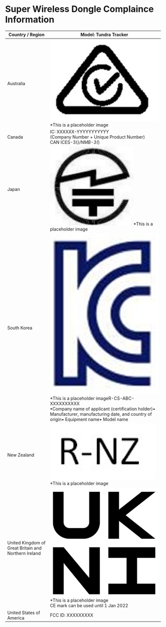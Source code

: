 # Super Wireless Dongle Complaince Information


| **Country / Region**                                 | **Model: Tundra Tracker**                                    |
| ---------------------------------------------------- | ------------------------------------------------------------ |
| Australia                                            | ![img](images/dongle_compliance.assets/05WE_ecZa7u06LJtiWExWs_j3LtPF4_C7Ye5n2IQDlBsDr_JG-5gWApqbLMdXcfEQtwQ1hxxoUZFGumxzNcLXjxxWtj4OlAzj_eaLbjoRIYD6vd0MPhwvjzk7WpUWALDzeOaDcwj=s0.png)*This is a placeholder image |
| Canada                                               | IC: XXXXXX-YYYYYYYYYYY<br/>(Company Number + Unique Product Number)<br/>CAN ICES-3(*)/NMB-3(*) |
| Japan                                                | ![img](images/dongle_compliance.assets/s8UEjpe9w2rW-x7Khuh8dHzNtDleXhr1u0wUcsDf2dhBIlCwE5w8UqlVYw0bkChJlggGQr5q41mhWWXX1K3-TzjQ1WYupUY4g4wxw9cNYZNYst2AFU0sqzZ7tRK0CgSPX2aPvFS6=s0.png)*This is a placeholder image |
| South Korea                                          | ![img](images/dongle_compliance.assets/sJAOeDBbtMZcMYgzHCSiryQn0o52RuQdNPT5Gcp5yQjLUCNox_NH6J7pI59qo4rHPZqYT9M8kJliUA63RA3YJWJNG1_sis_7y0NUmK6QJTePYZPHK_rqBtYf6-oBifax0Zck2H4C=s0.png)*This is a placeholder imageR-CS-ABC-XXXXXXXXXX<br/>•Company name of applicant (certification holder)• Manufacturer, manufacturing date, and country of origin• Equipment name• Model name |
| New Zealand                                          | ![img](images/dongle_compliance.assets/IH0s_kvFg_ADlXxQs-OhUI-eE8O6mr0QPeK9leUlkTAmMhFBNeMy7m2RAkN3lQO3gf5-Gfk4wLZrIP2vniXC4gNmvQ_J2Ch009TZkmAlfGpEllLZ8SL5a-_yEokmNGJVYEsKwy6K=s0.png)*This is a placeholder image |
| United Kingdom of Great Britain and Northern Ireland | ![img](images/dongle_compliance.assets/sR1Sn7s5V7fMiWuBmTAS_ANYqyF47T6k3Y2oXkn26aCGXBbbaIYB_awaxWqmF9sEjLDyyulfnM7RpidSGvsdY7ToGozvhA4YeXokwYHgHun1rGHPfCCOiZ-CSBFqPw4CSXc29Y9E=s0.png)*This is a placeholder image<br/>CE mark can be used until 1 Jan 2022 |
| United States of America                             | FCC ID: XXXXXXXXX                                            |


